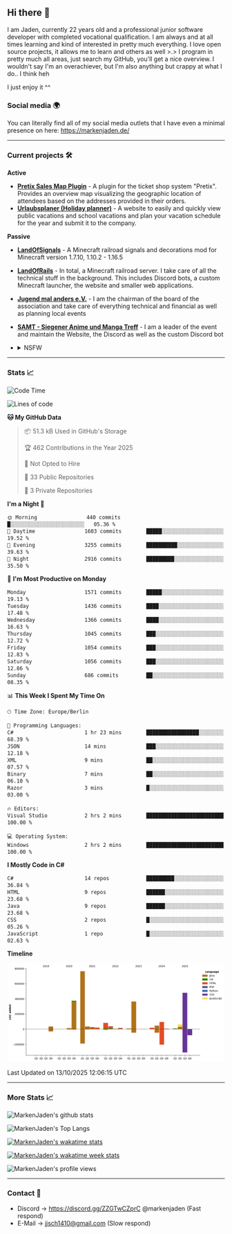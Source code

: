 ## Hi there 👋
I am Jaden, currently 22 years old and a professional junior software developer with completed vocational qualification. I am always and at all times learning and kind of interested in pretty much everything. I love open source projects, it allows me to learn and others as well >.>
I program in pretty much all areas, just search my GitHub, you'll get a nice overview.
I wouldn't say I'm an overachiever, but I'm also anything but crappy at what I do.. I think heh

I just enjoy it ^^

### Social media 🌍

You can literally find all of my social media outlets that I have even a minimal presence on here: https://markenjaden.de/

---

### Current projects 🛠

**Active**
* [**Pretix Sales Map Plugin**](https://github.com/MarkenJaden/pretix-map) - A plugin for the ticket shop system "Pretix". Provides an overview map visualizing the geographic location of attendees based on the addresses provided in their orders.
* [**Urlaubsplaner (Holiday planner)**](https://github.com/MarkenJaden/Urlaubsplaner) - A website to easily and quickly view public vacations and school vacations and plan your vacation schedule for the year and submit it to the company.

**Passive**
* [**LandOfSignals**](https://github.com/LandOfRails/LandOfSignals) - A Minecraft railroad signals and decorations mod for Minecraft version 1.7.10, 1.10.2 - 1.16.5
* [**LandOfRails**](https://github.com/LandOfRails) - In total, a Minecraft railroad server. I take care of all the technical stuff in the background. This includes Discord bots, a custom Minecraft launcher, the website and smaller web applications.
* [**Jugend mal anders e.V.**](https://jugendmalanders.de/) - I am the chairman of the board of the association and take care of everything technical and financial as well as planning local events
* [**SAMT - Siegener Anime und Manga Treff**](https://github.com/Siegener-Anime-und-Manga-Treff-SAMT) - I am a leader of the event and maintain the Website, the Discord as well as the custom Discord bot
* <details> 
  <summary>NSFW</summary>
  **Active**
  
  [**Nekos**](https://github.com/MarkenJaden/Nekos) - Website providing you with random lewd neko pics
  
</details>

---

### Stats 📈

<!--START_SECTION:waka-->
![Code Time](http://img.shields.io/badge/Code%20Time-1%2C455%20hrs%2021%20mins-blue)

![Lines of code](https://img.shields.io/badge/From%20Hello%20World%20I%27ve%20Written-2.5%20million%20lines%20of%20code-blue)

**🐱 My GitHub Data** 

> 📦 51.3 kB Used in GitHub's Storage 
 > 
> 🏆 462 Contributions in the Year 2025
 > 
> 🚫 Not Opted to Hire
 > 
> 📜 33 Public Repositories 
 > 
> 🔑 3 Private Repositories 
 > 
**I'm a Night 🦉** 

```text
🌞 Morning                440 commits         █░░░░░░░░░░░░░░░░░░░░░░░░   05.36 % 
🌆 Daytime                1603 commits        █████░░░░░░░░░░░░░░░░░░░░   19.52 % 
🌃 Evening                3255 commits        ██████████░░░░░░░░░░░░░░░   39.63 % 
🌙 Night                  2916 commits        █████████░░░░░░░░░░░░░░░░   35.50 % 
```
📅 **I'm Most Productive on Monday** 

```text
Monday                   1571 commits        █████░░░░░░░░░░░░░░░░░░░░   19.13 % 
Tuesday                  1436 commits        ████░░░░░░░░░░░░░░░░░░░░░   17.48 % 
Wednesday                1366 commits        ████░░░░░░░░░░░░░░░░░░░░░   16.63 % 
Thursday                 1045 commits        ███░░░░░░░░░░░░░░░░░░░░░░   12.72 % 
Friday                   1054 commits        ███░░░░░░░░░░░░░░░░░░░░░░   12.83 % 
Saturday                 1056 commits        ███░░░░░░░░░░░░░░░░░░░░░░   12.86 % 
Sunday                   686 commits         ██░░░░░░░░░░░░░░░░░░░░░░░   08.35 % 
```


📊 **This Week I Spent My Time On** 

```text
🕑︎ Time Zone: Europe/Berlin

💬 Programming Languages: 
C#                       1 hr 23 mins        █████████████████░░░░░░░░   68.39 % 
JSON                     14 mins             ███░░░░░░░░░░░░░░░░░░░░░░   12.18 % 
XML                      9 mins              ██░░░░░░░░░░░░░░░░░░░░░░░   07.57 % 
Binary                   7 mins              ██░░░░░░░░░░░░░░░░░░░░░░░   06.10 % 
Razor                    3 mins              █░░░░░░░░░░░░░░░░░░░░░░░░   03.00 % 

🔥 Editors: 
Visual Studio            2 hrs 2 mins        █████████████████████████   100.00 % 

💻 Operating System: 
Windows                  2 hrs 2 mins        █████████████████████████   100.00 % 
```

**I Mostly Code in C#** 

```text
C#                       14 repos            █████████░░░░░░░░░░░░░░░░   36.84 % 
HTML                     9 repos             ██████░░░░░░░░░░░░░░░░░░░   23.68 % 
Java                     9 repos             ██████░░░░░░░░░░░░░░░░░░░   23.68 % 
CSS                      2 repos             █░░░░░░░░░░░░░░░░░░░░░░░░   05.26 % 
JavaScript               1 repo              █░░░░░░░░░░░░░░░░░░░░░░░░   02.63 % 
```



**Timeline**

![Lines of Code chart](https://raw.githubusercontent.com/MarkenJaden/MarkenJaden/main/assets/bar_graph.png)


 Last Updated on 13/10/2025 12:06:15 UTC
<!--END_SECTION:waka-->

---

### More Stats 📈

![MarkenJaden's github stats](https://github-readme-stats.vercel.app/api?username=MarkenJaden&count_private=true&show_icons=true&theme=radical)

![MarkenJaden's Top Langs](https://github-readme-stats.vercel.app/api/top-langs/?username=MarkenJaden&theme=radical)

[![MarkenJaden's wakatime stats](https://github-readme-stats.vercel.app/api/wakatime?username=MarkenJaden&theme=radical)](https://wakatime.com/@17f322c9-222a-48b4-9e15-983c41f7aed4)

[![MarkenJaden's wakatime week stats](https://wakatime.com/badge/user/17f322c9-222a-48b4-9e15-983c41f7aed4.svg)](https://wakatime.com/@17f322c9-222a-48b4-9e15-983c41f7aed4)

<!--[![MarkenJaden's Codewars stats](https://www.codewars.com/users/MarkenJaden/badges/large)](https://www.codewars.com/users/MarkenJaden)-->

![MarkenJaden's profile views](https://komarev.com/ghpvc/?username=MarkenJaden)

---

### Contact 💌

* Discord -> https://discord.gg/ZZGTwCZprC @markenjaden (Fast respond)
* E-Mail -> jjsch1410@gmail.com (Slow respond)



<!--
**MarkenJaden/MarkenJaden** is a ✨ _special_ ✨ repository because its `README.md` (this file) appears on your GitHub profile.

Here are some ideas to get you started:

- 🔭 I’m currently working on ...
- 🌱 I’m currently learning ...
- 👯 I’m looking to collaborate on ...
- 🤔 I’m looking for help with ...
- 💬 Ask me about ...
- 📫 How to reach me: ...
- 😄 Pronouns: ...
- ⚡ Fun fact: ...
-->
